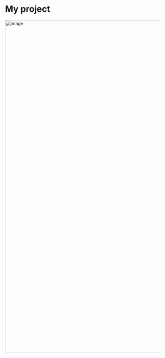 # My project
<img width="1920" height="1080" alt="image" src="https://github.com/user-attachments/assets/446d511c-2f03-4345-be70-fc95aab96ade" />
